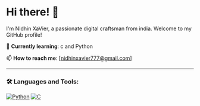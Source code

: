 # Hi there! 👋

I'm NIdhin XaVier, a passionate digital craftsman from india. Welcome to my GitHub profile!



🌱 **Currently learning**: c and Python 



📫 **How to reach me**: [nidhinxavier777@gmail.com]


---

### 🛠️ Languages and Tools:

[![Python](https://img.shields.io/badge/Python-3776AB?style=flat&logo=python&logoColor=white)]()
[![C](https://img.shields.io/badge/C-00599C?style=flat&logo=c&logoColor=white)]()


